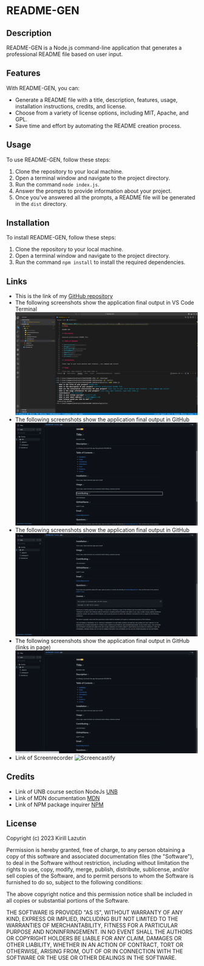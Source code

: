 # README-GEN

## Description

README-GEN is a Node.js command-line application that generates a professional README file based on user input.

## Features

With README-GEN, you can:

- Generate a README file with a title, description, features, usage, installation instructions, credits, and license.
- Choose from a variety of license options, including MIT, Apache, and GPL.
- Save time and effort by automating the README creation process.

## Usage

To use README-GEN, follow these steps:

1. Clone the repository to your local machine.
2. Open a terminal window and navigate to the project directory.
3. Run the command `node index.js`.
4. Answer the prompts to provide information about your project.
5. Once you've answered all the prompts, a README file will be generated in the `dist` directory.

## Installation

To install README-GEN, follow these steps:

1. Clone the repository to your local machine.
2. Open a terminal window and navigate to the project directory.
3. Run the command `npm install` to install the required dependencies.

## Links

- This is the link of my [GitHub repository](https://github.com/Kirill777-web/Weather-Whisper)
- The following screenshots show the application final output in VS Code Terminal ![README-GEN](/Develop/utils/img/README-GEN.png)
- The following screenshots show the application final output in GitHub ![README-GEN](</Develop/utils/img/README-GEN(Result1).png>)
- The following screenshots show the application final output in GitHub ![README-GEN](</Develop/utils/img/README-GEN(result%202).png>)
- The following screenshots show the application final output in GitHub (links in page) ![README-GEN](</Develop/utils/img/README-GEN(Links).png>)
- Link of Screenrecorder ![Screencastify](https://drive.google.com/file/d/1bpzpnV2vzGrXBxZkQ8J29kM5vi70C5Ft/view)

## Credits

- Link of UNB course section NodeJs [UNB](https://courses.bootcampspot.com/)
- Link of MDN documentation [MDN](https://developer.mozilla.org/en-US/docs/Glossary/Node.js?utm_source=wordpress%20blog&utm_medium=content%20link&utm_campaign=promote%20mdn)
- Link of NPM package inquirer [NPM](https://www.npmjs.com/package/inquirer/v/8.2.4)

## License

Copyright (c) 2023 Kirill Lazutin

Permission is hereby granted, free of charge, to any person obtaining a copy of this software and associated documentation files (the "Software"), to deal in the Software without restriction, including without limitation the rights to use, copy, modify, merge, publish, distribute, sublicense, and/or sell copies of the Software, and to permit persons to whom the Software is furnished to do so, subject to the following conditions:

The above copyright notice and this permission notice shall be included in all copies or substantial portions of the Software.

THE SOFTWARE IS PROVIDED "AS IS", WITHOUT WARRANTY OF ANY KIND, EXPRESS OR IMPLIED, INCLUDING BUT NOT LIMITED TO THE WARRANTIES OF MERCHANTABILITY, FITNESS FOR A PARTICULAR PURPOSE AND NONINFRINGEMENT. IN NO EVENT SHALL THE AUTHORS OR COPYRIGHT HOLDERS BE LIABLE FOR ANY CLAIM, DAMAGES OR OTHER LIABILITY, WHETHER IN AN ACTION OF CONTRACT, TORT OR OTHERWISE, ARISING FROM, OUT OF OR IN CONNECTION WITH THE SOFTWARE OR THE USE OR OTHER DEALINGS IN THE SOFTWARE.
